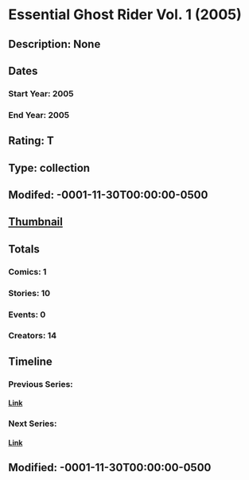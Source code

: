 # Essential Ghost Rider Vol. 1 (2005)
## Description: None
## Dates
### Start Year: 2005
### End Year: 2005
## Rating: T
## Type: collection
## Modifed: -0001-11-30T00:00:00-0500
## [Thumbnail](http://i.annihil.us/u/prod/marvel/i/mg/c/30/4bc35ee8cc081.jpg)
## Totals
### Comics: 1
### Stories: 10
### Events: 0
### Creators: 14
## Timeline
### Previous Series: 
#### [Link]()
### Next Series: 
#### [Link]()
## Modified: -0001-11-30T00:00:00-0500